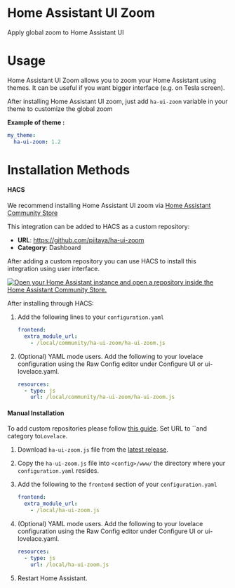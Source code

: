 # Home Assistant UI Zoom

Apply global zoom to Home Assistant UI

# Usage

Home Assistant UI Zoom allows you to zoom your Home Assistant using themes. It can be useful if you want bigger interface (e.g. on Tesla screen).

After installing Home Assistant UI zoom, just add `ha-ui-zoom` variable in your theme to customize the global zoom

**Example of theme :**

```yaml
my_theme:
  ha-ui-zoom: 1.2
```

# Installation Methods

#### HACS

We recommend installing Home Assistant UI zoom via [Home Assistant Community Store](https://hacs.xyz)

This integration can be added to HACS as a custom repository:
- **URL**: https://github.com/piitaya/ha-ui-zoom
- **Category**: Dashboard

After adding a custom repository you can use HACS to install this integration using user interface.

[![Open your Home Assistant instance and open a repository inside the Home Assistant Community Store.](https://my.home-assistant.io/badges/hacs_repository.svg)](https://my.home-assistant.io/redirect/hacs_repository/?owner=piitaya&repository=ha-ui-zoom&category=frontend)

After installing through HACS:

1. Add the following lines to your `configuration.yaml`

   ```yaml
   frontend:
     extra_module_url:
       - /local/community/ha-ui-zoom/ha-ui-zoom.js
   ```

2. (Optional) YAML mode users. Add the following to your lovelace configuration using the Raw Config editor under Configure UI or ui-lovelace.yaml.

   ```yaml
   resources:
     - type: js
       url: /local/community/ha-ui-zoom/ha-ui-zoom.js
   ```

#### Manual Installation

To add custom repositories please follow [this guide](https://hacs.xyz/docs/faq/custom_repositories/). Set URL to ``and category to`Lovelace`.

1. Download `ha-ui-zoom.js` file from the [latest release](/releases/latest).
2. Copy the `ha-ui-zoom.js` file into `<config>/www/` the directory where your `configuration.yaml` resides.

3. Add the following to the `frontend` section of your `configuration.yaml`

   ```yaml
   frontend:
     extra_module_url:
       - /local/ha-ui-zoom.js
   ```

4. (Optional) YAML mode users. Add the following to your lovelace configuration using the Raw Config editor under Configure UI or ui-lovelace.yaml.

   ```yaml
   resources:
     - type: js
       url: /local/ha-ui-zoom.js
   ```

5. Restart Home Assistant.
